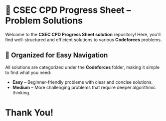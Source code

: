 # 🚀 CSEC CPD Progress Sheet – Problem Solutions  

Welcome to the **CSEC CPD Progress Sheet solution** repository! Here, you'll find well-structured and efficient solutions to various **Codeforces** problems.  

## 📂 Organized for Easy Navigation  

All solutions are categorized under the **Codeforces** folder, making it simple to find what you need:  
- **Easy** – Beginner-friendly problems with clear and concise solutions.  
- **Medium** – More challenging problems that require deeper algorithmic thinking.  


# **Thank You!** 
